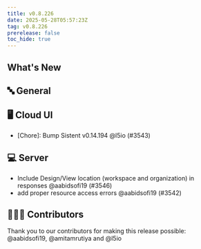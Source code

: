 ```yaml
---
title: v0.8.226
date: 2025-05-28T05:57:23Z
tag: v0.8.226
prerelease: false
toc_hide: true
---
```


## What's New
## 🔤 General
## 🖥 Cloud UI

- [Chore]: Bump Sistent v0.14.194 @l5io (#3543)

## 💻 Server

- Include Design/View  location (workspace and organization) in  responses @aabidsofi19 (#3546)
- add proper resource access errors @aabidsofi19 (#3542)

## 👨🏽‍💻 Contributors

Thank you to our contributors for making this release possible:
@aabidsofi19, @amitamrutiya and @l5io

